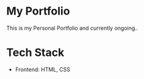 # My Portfolio

This is my Personal Portfolio and currently ongoing..

# Tech Stack

- Frontend: HTML, CSS  